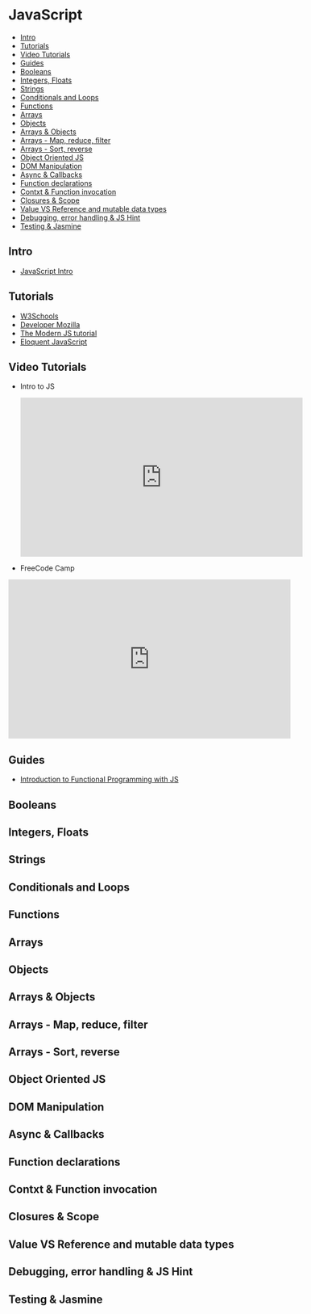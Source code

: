 <h1>JavaScript</h1>

- [Intro](#intro)
- [Tutorials](#tutorials)
- [Video Tutorials](#video-tutorials)
- [Guides](#guides)
- [Booleans](#booleans)
- [Integers, Floats](#integers-floats)
- [Strings](#strings)
- [Conditionals and Loops](#conditionals-and-loops)
- [Functions](#functions)
- [Arrays](#arrays)
- [Objects](#objects)
- [Arrays & Objects](#arrays--objects)
- [Arrays - Map, reduce, filter](#arrays---map-reduce-filter)
- [Arrays - Sort, reverse](#arrays---sort-reverse)
- [Object Oriented JS](#object-oriented-js)
- [DOM Manipulation](#dom-manipulation)
- [Async & Callbacks](#async--callbacks)
- [Function declarations](#function-declarations)
- [Contxt & Function invocation](#contxt--function-invocation)
- [Closures & Scope](#closures--scope)
- [Value VS Reference and mutable data types](#value-vs-reference-and-mutable-data-types)
- [Debugging, error handling & JS Hint](#debugging-error-handling--js-hint)
- [Testing & Jasmine](#testing--jasmine)


## Intro
- [JavaScript Intro](https://javascript.info/intro#what-is-javascript)

## Tutorials
- [W3Schools](https://www.w3schools.com/js/default.asp)
- [Developer Mozilla](https://developer.mozilla.org/en-US/docs/Web/JavaScript)
- [The Modern JS tutorial](https://javascript.info/)
- [Eloquent JavaScript](https://eloquentjavascript.net/)

## Video Tutorials
- Intro to JS 
  <iframe width="560" height="315" src="https://www.youtube.com/embed/W6NZfCO5SIk" frameborder="0" allow="accelerometer; autoplay; encrypted-media; gyroscope; picture-in-picture" allowfullscreen></iframe>

- FreeCode Camp
 <iframe width="560" height="315" src="https://www.youtube.com/embed/PkZNo7MFNFg" frameborder="0" allow="accelerometer; autoplay; encrypted-media; gyroscope; picture-in-picture" allowfullscreen></iframe>

## Guides 
- [Introduction to Functional Programming with JS](https://www.toptal.com/javascript/functional-programming-javascript)


## Booleans

## Integers, Floats

## Strings

## Conditionals and Loops

## Functions

## Arrays

## Objects

## Arrays & Objects

## Arrays - Map, reduce, filter

## Arrays - Sort, reverse

## Object Oriented JS

## DOM Manipulation

## Async & Callbacks

## Function declarations

## Contxt & Function invocation

## Closures & Scope

## Value VS Reference and mutable data types

## Debugging, error handling & JS Hint

## Testing & Jasmine
